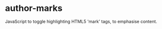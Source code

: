 author-marks
============

JavaScript to toggle highlighting HTML5 'mark' tags, to emphasise content.
